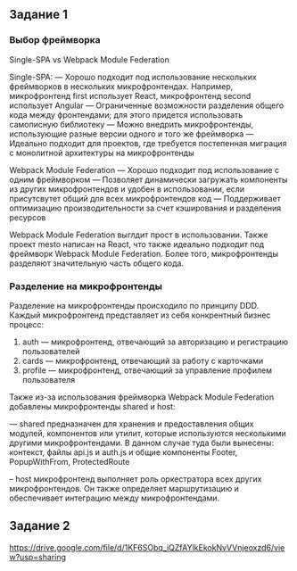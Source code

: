 ## Задание 1

### Выбор фреймворка

Single-SPA vs Webpack Module Federation

Single-SPA:
— Хорошо подходит под использование нескольких фреймворков в нескольких микрофронтендах. Например, микрофронтенд first использует React, микрофронтенд second использует Angular
— Ограниченные возможности разделения общего кода между фронтендами; для этого придется использовать самописную библиотеку
— Можно внедрить микрофронтенды, использующие разные версии одного и того же фреймворка
— Идеально подходит для проектов, где требуется постепенная миграция с монолитной архитектуры на микрофронтенды


Webpack Module Federation
— Хорошо подходит под использование с одним фреймворком
— Позволяет динамически загружать компоненты из других микрофронтендов и удобен в использовании, если присутсвутет общий для всех микрофронтендов код
— Поддерживает оптимизацию производительности за счет кэширования и разделения ресурсов

Webpack Module Federation выглдит прост в использовании. Также проект mesto написан на React, что также идеально подходит под фреймворк Webpack Module Federation. Более того, микрофронтенды разделяют значительную часть общего кода. 

### Разделение на микрофронтенды

Разделение на микрофронтенды происходило по принципу DDD. Каждый микрофронтенд представляет из себя конкрентный бизнес процесс:
1) auth — микрофронтенд, отвечающий за авторизацию и регистрацию пользователей
2) cards — микрофронтенд, отвечающий за работу с карточками
3) profile — микрофронтенд, отвечающий за управление профилем пользователя

Также из-за использования фреймворка Webpack Module Federation добавлены микрофронтенды shared и host:

— shared предназначен для хранения и предоставления общих модулей, компонентов или утилит, которые используются несколькими другими микрофронтендами. В данном случае туда были вынесены: контекст, файлы api.js и auth.js и общие компоненты Footer, PopupWithFrom, ProtectedRoute

– host микрофронтенд выполняет роль оркестратора всех других микрофронтендов. Он также определяет маршрутизацию и обеспечивает интеграцию между микрофронтендами.


## Задание 2

https://drive.google.com/file/d/1KF6SObq_iQZfAYlkEkokNvVVnjeoxzd6/view?usp=sharing

